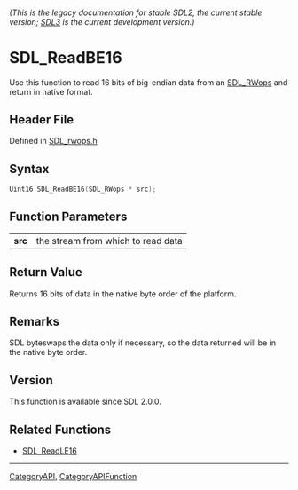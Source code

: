 ###### (This is the legacy documentation for stable SDL2, the current stable version; [SDL3](https://wiki.libsdl.org/SDL3/) is the current development version.)
# SDL_ReadBE16

Use this function to read 16 bits of big-endian data from an [SDL_RWops](SDL_RWops) and return in native format.

## Header File

Defined in [SDL_rwops.h](https://github.com/libsdl-org/SDL/blob/SDL2/include/SDL_rwops.h)

## Syntax

```c
Uint16 SDL_ReadBE16(SDL_RWops * src);

```

## Function Parameters

|             |                                    |
| ----------- | ---------------------------------- |
| **src**     | the stream from which to read data |

## Return Value

Returns 16 bits of data in the native byte order of the platform.

## Remarks

SDL byteswaps the data only if necessary, so the data returned will be in
the native byte order.

## Version

This function is available since SDL 2.0.0.

## Related Functions

* [SDL_ReadLE16](SDL_ReadLE16)

----
[CategoryAPI](CategoryAPI), [CategoryAPIFunction](CategoryAPIFunction)


